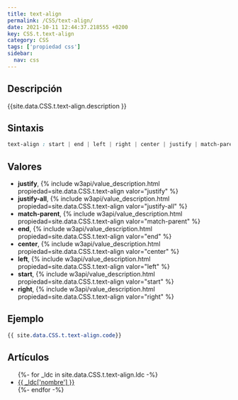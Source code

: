 ```yaml
---
title: text-align
permalink: /CSS/text-align/
date: 2021-10-11 12:44:37.218555 +0200
key: CSS.t.text-align
category: CSS
tags: ['propiedad css']
sidebar: 
  nav: css
---
```


## Descripción
{{site.data.CSS.t.text-align.description }}

## Sintaxis
~~~css
text-align : start | end | left | right | center | justify | match-parent | justify-all
~~~

## Valores
* **justify**,  {% include w3api/value_description.html propiedad=site.data.CSS.t.text-align valor="justify" %}
* **justify-all**,  {% include w3api/value_description.html propiedad=site.data.CSS.t.text-align valor="justify-all" %}
* **match-parent**,  {% include w3api/value_description.html propiedad=site.data.CSS.t.text-align valor="match-parent" %}
* **end**,  {% include w3api/value_description.html propiedad=site.data.CSS.t.text-align valor="end" %}
* **center**,  {% include w3api/value_description.html propiedad=site.data.CSS.t.text-align valor="center" %}
* **left**,  {% include w3api/value_description.html propiedad=site.data.CSS.t.text-align valor="left" %}
* **start**,  {% include w3api/value_description.html propiedad=site.data.CSS.t.text-align valor="start" %}
* **right**,  {% include w3api/value_description.html propiedad=site.data.CSS.t.text-align valor="right" %}

## Ejemplo
~~~css
{{ site.data.CSS.t.text-align.code}}
~~~

## Artículos
<ul>
{%- for _ldc in site.data.CSS.t.text-align.ldc -%}
   <li>
       <a href="{{_ldc['url'] }}">{{ _ldc['nombre'] }}</a>
   </li>
{%- endfor -%}
</ul>
